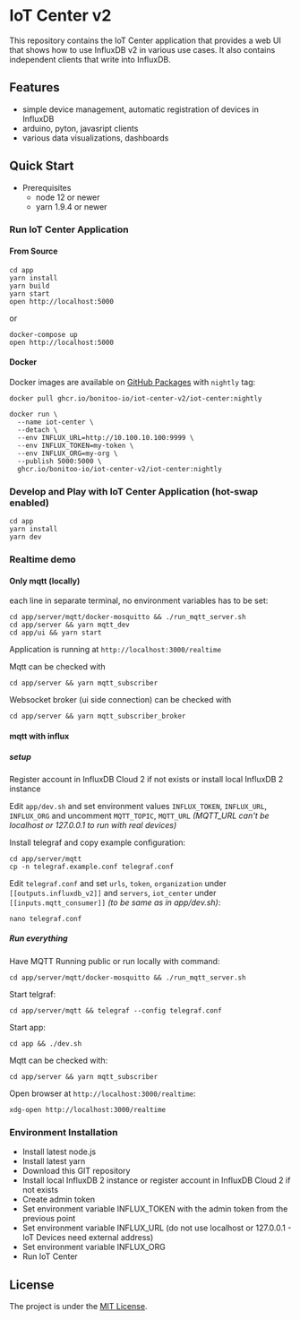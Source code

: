 # IoT Center v2

This repository contains the IoT Center application that provides a web UI that shows how to use InfluxDB v2 in various use cases. 
It also contains independent clients that write into InfluxDB.

## Features

* simple device management, automatic registration of devices in InfluxDB
* arduino, pyton, javasript clients
* various data visualizations, dashboards

## Quick Start

* Prerequisites
   * node 12 or newer
   * yarn 1.9.4 or newer

### Run IoT Center Application

#### From Source
```
cd app
yarn install
yarn build
yarn start
open http://localhost:5000
```

or

```
docker-compose up
open http://localhost:5000
```

#### Docker

Docker images are available on [GitHub Packages](https://github.com/bonitoo-io/iot-center-v2/packages) with `nightly` tag:

```
docker pull ghcr.io/bonitoo-io/iot-center-v2/iot-center:nightly

docker run \
  --name iot-center \
  --detach \
  --env INFLUX_URL=http://10.100.10.100:9999 \
  --env INFLUX_TOKEN=my-token \
  --env INFLUX_ORG=my-org \
  --publish 5000:5000 \
  ghcr.io/bonitoo-io/iot-center-v2/iot-center:nightly
```

### Develop and Play with IoT Center Application (hot-swap enabled)

```
cd app
yarn install
yarn dev
```

### Realtime demo

#### Only mqtt (locally)

each line in separate terminal, no environment variables has to be set:
```
cd app/server/mqtt/docker-mosquitto && ./run_mqtt_server.sh
cd app/server && yarn mqtt_dev
cd app/ui && yarn start
```
Application is running at `http://localhost:3000/realtime`

Mqtt can be checked with
```
cd app/server && yarn mqtt_subscriber
```
Websocket broker (ui side connection) can be checked with
```
cd app/server && yarn mqtt_subscriber_broker
```

#### mqtt with influx

##### setup
Register account in InfluxDB Cloud 2 if not exists or install local InfluxDB 2 instance

Edit `app/dev.sh` and set environment values `INFLUX_TOKEN`, `INFLUX_URL`, `INFLUX_ORG` and uncomment `MQTT_TOPIC`, `MQTT_URL` *(MQTT_URL can't be localhost or 127.0.0.1 to run with real devices)*

Install telegraf and copy example configuration:
```
cd app/server/mqtt
cp -n telegraf.example.conf telegraf.conf
```
Edit `telegraf.conf` and set `urls`, `token`, `organization` under `[[outputs.influxdb_v2]]` and `servers`, `iot_center` under `[[inputs.mqtt_consumer]]` *(to be same as in app/dev.sh)*:
```
nano telegraf.conf
```

##### Run everything

Have MQTT Running public or run locally with command: 
```
cd app/server/mqtt/docker-mosquitto && ./run_mqtt_server.sh
```

Start telgraf: 
```
cd app/server/mqtt && telegraf --config telegraf.conf
```

Start app:
```
cd app && ./dev.sh
```

Mqtt can be checked with:
```
cd app/server && yarn mqtt_subscriber
```

Open browser at `http://localhost:3000/realtime`:
```
xdg-open http://localhost:3000/realtime
```


### Environment Installation

* Install latest node.js
* Install latest yarn
* Download this GIT repository
* Install local InfluxDB 2 instance or register account in InfluxDB Cloud 2 if not exists
* Create admin token
* Set environment variable INFLUX_TOKEN with the admin token from the previous point
* Set environment variable INFLUX_URL (do not use localhost or 127.0.0.1 - IoT Devices need external address)
* Set environment variable INFLUX_ORG
* Run IoT Center

## License

The project is under the [MIT License](https://opensource.org/licenses/MIT).
